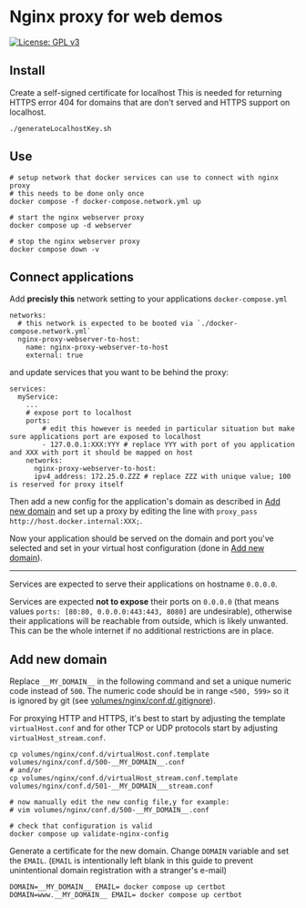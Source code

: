 # Nginx proxy for web demos

[![License: GPL v3](https://img.shields.io/badge/License-GPL%20v3-blue.svg)](http://www.gnu.org/licenses/gpl-3.0)

## Install

Create a self-signed certificate for localhost
This is needed for returning HTTPS error 404 for domains that are don't served and HTTPS support on localhost.
```
./generateLocalhostKey.sh
```

## Use
```
# setup network that docker services can use to connect with nginx proxy
# this needs to be done only once
docker compose -f docker-compose.network.yml up

# start the nginx webserver proxy
docker compose up -d webserver

# stop the nginx webserver proxy
docker compose down -v
```

## Connect applications

Add **precisly this** network setting to your applications `docker-compose.yml`
```
networks:
  # this network is expected to be booted via `./docker-compose.network.yml`
  nginx-proxy-webserver-to-host:
    name: nginx-proxy-webserver-to-host
    external: true
```
and update services that you want to be behind the proxy:
```
services:
  myService:
    ...
    # expose port to localhost
    ports:
        # edit this however is needed in particular situation but make sure applications port are exposed to localhost
        - 127.0.0.1:XXX:YYY # replace YYY with port of you application and XXX with port it should be mapped on host
    networks:
      nginx-proxy-webserver-to-host:
      ipv4_address: 172.25.0.ZZZ # replace ZZZ with unique value; 100 is reserved for proxy itself
```

Then add a new config for the application's domain as described in [Add new domain](#add-new-domain) and set up a proxy
by editing the line with `proxy_pass http://host.docker.internal:XXX;`.

Now your application should be served on the domain and port you've selected and set in your virtual host configuration
(done in [Add new domain](#add-new-domain)).

---

Services are expected to serve their applications on hostname `0.0.0.0`.

Services are expected **not to expose** their ports on `0.0.0.0` (that means values
`ports: [80:80, 0.0.0.0:443:443, 8080]` are undesirable), otherwise their applications will be reachable from outside,
which is likely unwanted. This can be the whole internet if no additional restrictions are in place.


## Add new domain

Replace `__MY_DOMAIN__` in the following command and set a unique numeric code instead of `500`. The numeric code
should be in range `<500, 599>` so it is ignored by git 
(see [volumes/nginx/conf.d/.gitignore](volumes/nginx/conf.d/.gitignore)).

For proxying HTTP and HTTPS, it's best to start by adjusting the template `virtualHost.conf` and for other TCP or UDP
protocols start by adjusting `virtualHost_stream.conf`.

```
cp volumes/nginx/conf.d/virtualHost.conf.template volumes/nginx/conf.d/500-__MY_DOMAIN__.conf
# and/or
cp volumes/nginx/conf.d/virtualHost_stream.conf.template volumes/nginx/conf.d/501-__MY_DOMAIN___stream.conf

# now manually edit the new config file,y for example:
# vim volumes/nginx/conf.d/500-__MY_DOMAIN__.conf

# check that configuration is valid
docker compose up validate-nginx-config
```

Generate a certificate for the new domain. Change `DOMAIN` variable and set the `EMAIL`.
(`EMAIL` is intentionally left blank in this guide to prevent unintentional domain registration with
a stranger's e-mail)
```
DOMAIN=__MY_DOMAIN__ EMAIL= docker compose up certbot
DOMAIN=www.__MY_DOMAIN__ EMAIL= docker compose up certbot
```
